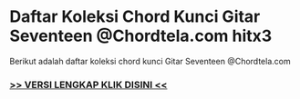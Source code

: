 
 # Daftar Koleksi Chord  Kunci Gitar Seventeen @Chordtela.com hitx3


Berikut adalah daftar koleksi chord  kunci Gitar Seventeen @Chordtela.com

###  <a href="https://shortlighzx.web.app?sq=Daftar Koleksi Chord  Kunci Gitar Seventeen @Chordtela.com"> >> VERSI LENGKAP KLIK DISINI << </a>
